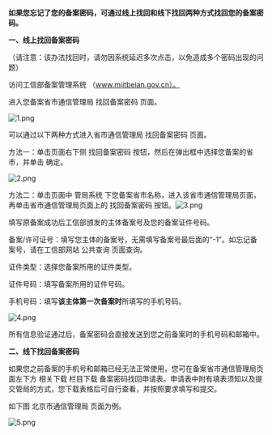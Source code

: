**如果您忘记了您的备案密码，可通过线上找回和线下找回两种方式找回您的备案密码。**

**一、线上找回备案密码**

（请注意：该办法找回时，请勿因系统延迟多次点击，以免造成多个密码出现的问题）

访问工信部备案管理系统 （www.miitbeian.gov.cn）。

进入您备案省市通信管理局 找回备案密码 页面。

![1.png](https://img1.jcloudcs.com/cms/a8febda3-9652-4fe5-acca-c69c02ca35f720180918170258.png)

可以通过以下两种方式进入省市通信管理局 找回备案密码 页面。

方法一：单击页面右下侧 找回备案密码 按钮，然后在弹出框中选择您备案的省市，并单击 确定。

![2.png](https://img1.jcloudcs.com/cms/7849dcb8-f193-4a7e-9e00-6f4432c28d3520180918170332.png)

方法二：单击页面中 管局系统 下您备案省市名称，进入该省市通信管理局页面，再单击省市通信管理局页面上的 找回备案密码 按钮。![3.png](https://img1.jcloudcs.com/cms/9d5b244f-ad7f-41bc-8475-ee590e25b27d20180918170415.png)

填写原备案成功后工信部颁发的主体备案号及您的备案证件号码。

备案/许可证号：填写您主体的备案号，无需填写备案号最后面的“-1”。如忘记备案号，请在工信部网站 公共查询 页面查询。

证件类型：选择您备案所用的证件类型。

证件号码：填写备案所用的证件号码。

手机号码：填写**该主体第一次备案时**所填写的手机号码。

![4.png](https://img1.jcloudcs.com/cms/b47b248a-b011-40a2-954e-a4dd92bf435c20180918170819.png)

所有信息验证通过后，备案密码会直接发送到您之前备案时的手机号码和邮箱中。

**二、线下找回备案密码**

如果您之前备案的手机号和邮箱已经无法正常使用，您可在备案省市通信管理局页面左下方 相关下载 栏目下载 备案密码找回申请表。申请表中附有填表须知以及提交管局的方式，您下载表格后可自行查看，并按照要求填写和提交。

如下图 北京市通信管理局 页面为例。

![5.png](https://img1.jcloudcs.com/cms/e25c8476-e112-43c8-b6f1-123b4dbddd8d20180918170904.png)